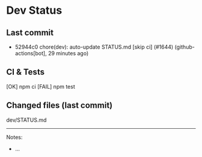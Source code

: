 # Dev Status

## Last commit
- 52944c0 chore(dev): auto-update STATUS.md [skip ci] (#1644) (github-actions[bot], 29 minutes ago)
## CI & Tests
[OK] npm ci
[FAIL] npm test

## Changed files (last commit)
dev/STATUS.md

---
Notes:
- ...
